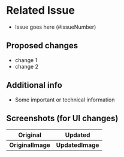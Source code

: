 # Related Issue
- Issue goes here (#issueNumber)

## Proposed changes
- change 1
- change 2

## Additional info
- Some important or technical information

## Screenshots (for UI changes)
Original | Updated
:----:|:----:
**OriginalImage**|**UpdatedImage**

